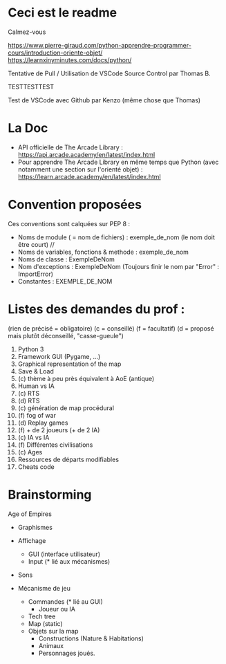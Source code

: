# Ceci est le readme
Calmez-vous

https://www.pierre-giraud.com/python-apprendre-programmer-cours/introduction-oriente-objet/
https://learnxinyminutes.com/docs/python/

Tentative de Pull / Utilisation de VSCode Source Control par Thomas B.

TESTTESTTEST

Test de VSCode avec Github par Kenzo (même chose que Thomas)


# La Doc
- API officielle de The Arcade Library : https://api.arcade.academy/en/latest/index.html
- Pour apprendre The Arcade Library en même temps que Python (avec notamment une section sur l'orienté objet) : https://learn.arcade.academy/en/latest/index.html


# Convention proposées
Ces conventions sont calquées sur PEP 8 :
- Noms de module ( = nom de fichiers) : exemple_de_nom (le nom doit être court) // 
- Noms de variables, fonctions & methode : exemple_de_nom 
- Noms de classe : ExempleDeNom
- Nom d'exceptions : ExempleDeNom (Toujours finir le nom par "Error" : ImportError)
- Constantes : EXEMPLE_DE_NOM


# Listes des demandes du prof :
(rien de précisé = obligatoire)
(c = conseillé)
(f = facultatif)
(d = proposé mais plutôt déconseillé, "casse-gueule")

1) Python 3
2) Framework GUI (Pygame, ...)
3) Graphical representation of the map
4) Save & Load
5) (c) thème à peu près équivalent à AoE (antique)
6) Human vs IA
7) (c) RTS
8) (d) RTS
9) (c) génération de map procédural
10) (f) fog of war
11) (d) Replay games
12) (f) + de 2 joueurs (+ de 2 IA)
13) (c) IA vs IA
14) (f) Différentes civilisations
15) (c) Ages
16) Ressources de départs modifiables
17) Cheats code


# Brainstorming
Age of Empires
- Graphismes

- Affichage
  - GUI (interface utilisateur)
  - Input (* lié aux mécanismes)

- Sons

- Mécanisme de jeu
  - Commandes (* lié au GUI)
    - Joueur ou IA
  - Tech tree
  - Map (static)
  - Objets sur la map
    - Constructions (Nature & Habitations)
    - Animaux
    - Personnages joués.
